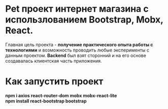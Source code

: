 # Pet проект интернет магазина с использлованием Bootstrap, Mobx, React. 
  Главная цель проекта - **получение практического опыта работы с технологиями** и возможность проводить любые эксперименты с данным проектом.
  **Backend** был взят сторонний и на его основе создавалась клиентская часть приложения.

# Как запустить проект
  **npm i axios react-router-dom mobx mobx-react-lite\
  npm install react-bootstrap bootstrap**
